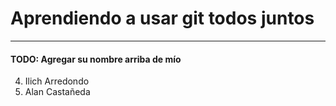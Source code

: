 # Aprendiendo a usar git todos juntos

------

#### TODO: Agregar su nombre arriba de mío

4. Ilich Arredondo
3. Alan Castañeda
